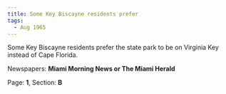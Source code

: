 ```yaml
---  
title: Some Key Biscayne residents prefer  
tags:  
  - Aug 1965  
---  
```

  
Some Key Biscayne residents prefer the state park to be on Virginia Key instead of Cape Florida.  
  
Newspapers: **Miami Morning News or The Miami Herald**  
  
Page: **1**, Section: **B** 
